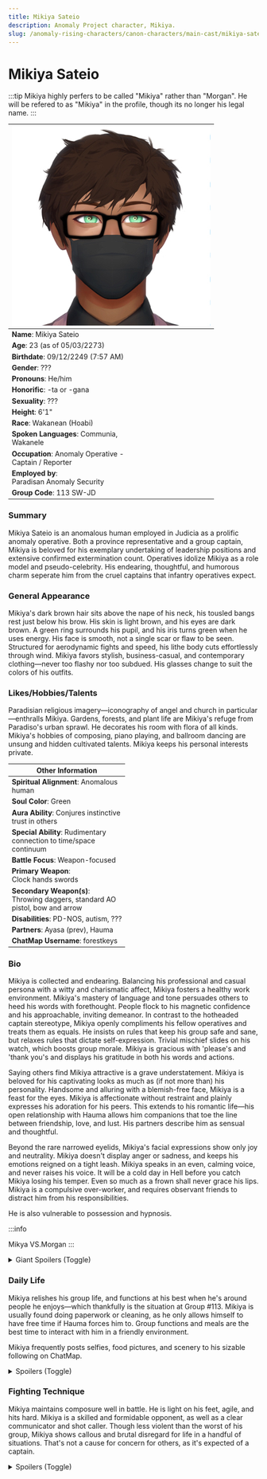 ```yaml
---
title: Mikiya Sateio
description: Anomaly Project character, Mikiya.
slug: /anomaly-rising-characters/canon-characters/main-cast/mikiya-sateio
---
```


# Mikiya Sateio


:::tip
Mikiya highly perfers to be called "Mikiya" rather than "Morgan". He will be refered to as "Mikiya" in the profile, though its no longer his legal name.
:::

<div class="leftCharacterProfile"> </div>

| ![Mikiya Sateio Image](/img/characters/mikiya.jpg) |
| --- |
| **Name**: Mikiya Sateio |
| **Age**: 23 (as of 05/03/2273) |
| **Birthdate**: 09/12/2249 (7:57 AM) |
| **Gender**: ??? |
| **Pronouns**: He/him |
| **Honorific**: -ta or -gana | 
| **Sexuality**: ??? | 
| **Height**: 6'1" | 
| **Race**: Wakanean (Hoabi) | 
| **Spoken Languages**: Communia,<br/> Wakanele | 
| **Occupation**: Anomaly Operative -<br/> Captain / Reporter | 
| **Employed by**: <br/> Paradisan Anomaly Security | 
| **Group Code**: 113 SW-JD | 

### Summary

Mikiya Sateio is an anomalous human employed in Judicia as a prolific anomaly operative. Both a province representative and a group captain, Mikiya is beloved for his exemplary undertaking of leadership positions and extensive confirmed extermination count. Operatives idolize Mikiya as a role model and pseudo-celebrity. His endearing, thoughtful, and humorous charm seperate him from the cruel captains that infantry operatives expect.


### General Appearance

Mikiya's dark brown hair sits above the nape of his neck, his tousled bangs rest just below his brow. His skin is light brown, and his eyes are dark brown. A green ring surrounds his pupil, and his iris turns green when he uses energy. His face is smooth, not a single scar or flaw to be seen. Structured for aerodynamic fights and speed, his lithe body cuts effortlessly through wind. Mikiya favors stylish, business-casual, and contemporary clothing—never too flashy nor too subdued. His glasses change to suit the colors of his outfits.

### Likes/Hobbies/Talents

Paradisian religious imagery—iconography of angel and church in particular—enthralls Mikiya. Gardens, forests, and plant life are Mikiya's refuge from Paradiso's urban sprawl. He decorates his room with flora of all kinds. Mikiya's hobbies of composing, piano playing, and ballroom dancing are unsung and hidden cultivated talents. Mikiya keeps his personal interests private.

<div class="rightCharacterProfile"></div>

| Other Information|
| -- |
| **Spiritual Alignment**:	Anomalous <br/> human |
| **Soul Color**: 	Green |
| **Aura Ability**:	Conjures instinctive<br/> trust in others |
| **Special Ability**:	<spoiler>Rudimentary <br /> connection to time/space<br/> continuum</spoiler> |
| **Battle Focus**:	Weapon-focused |
| **Primary Weapon**: <br/>	Clock hands swords |
| **Secondary Weapon(s)**: 	 <br/> Throwing daggers, standard AO <br/>pistol, bow and arrow |
| **Disabilities**: 	PD-NOS, autism, ??? |
| **Partners**: 	Ayasa (prev), Hauma |
| **ChatMap Username**:	forestkeys |

### Bio

Mikiya is collected and endearing. Balancing his professional and casual persona with a witty and charismatic affect, Mikiya fosters a healthy work environment. Mikiya's mastery of language and tone persuades others to heed his words with forethought. People flock to his magnetic confidence and his approachable, inviting demeanor. In contrast to the hotheaded captain stereotype, Mikiya openly compliments his fellow operatives and treats them as equals. He insists on rules that keep his group safe and sane, but relaxes rules that dictate self-expression. Trivial mischief slides on his watch, which boosts group morale. Mikiya is gracious with 'please's and 'thank you's and displays his gratitude in both his words and actions.

Saying others find Mikiya attractive is a grave understatement. Mikiya is beloved for his captivating looks as much as (if not more than) his personality. Handsome and alluring with a blemish-free face, Mikiya is a feast for the eyes. Mikiya is affectionate without restraint and plainly expresses his adoration for his peers. This extends to his romantic life—his open relationship with Hauma allows him companions that toe the line between friendship, love, and lust. His partners describe him as sensual and thoughtful.

Beyond the rare narrowed eyelids, Mikiya's facial expressions show only joy and neutrality. Mikiya doesn't display anger or sadness, and keeps his emotions reigned on a tight leash. Mikiya speaks in an even, calming voice, and never raises his voice. It will be a cold day in Hell before you catch Mikiya losing his temper. Even so much as a frown shall never grace his lips.
Mikiya is a compulsive over-worker, and requires observant friends to distract him from his responsibilities.

He is also vulnerable to possession and hypnosis.

:::info

Mikya VS.<spoiler>Morgan</spoiler>
:::

<details>
  <summary>Giant Spoilers (Toggle)</summary>
  <div>
Following the death of Mikiya's ex, Mark, the “Mikiya” everyone knows consists of two entities. While both sides overlap and meld together, they are intrinsically fractured, differing in their core personality and motivations. Who holds primary control depends on the situation. All aspects of Mikiya explored in earlier sections is the façade both parties play. Their inner selves differ from what others perceive. They share most present memories.

This body holds the persons “Mikiya” and “Morgan”. When referring to the character “Morgan”, this is the demon that occupies the body along with the original person, “Mikiya”. Physical and emotional abuse formed Morgan, who now exists to protect Mikiya from harm. Morgan is also the legal name of the body, but in this profile (and usually in canon) “Morgan” refers to the demon.

Mikiya is unaware he shares a body with a demon. Morgan indirectly influences Mikiya, pulling the strings in the background. Mikiya assumes Morgan’s voice is his own subconscious, and their exchanged thoughts, Mikiya interprets as inner conflict.

Morgan differs from Mikiya in physical appearance inside their shared headspace. He has stark, prodigiously white skin, hair, and pupils. It’s as if he’s painted over and drained of color. Above his ears and behind his temples rest dark horns, curving back horizontally and curling upwards on the ends, resembling a headpiece of a crown. His sclera is abyssal black, along with his curling pointed tongue. Morgan’s soul color is a lighter shade of green than Mikiya’s. Though tame in appearance when compared to other demons, he transforms when starved or gravely threatened. His jaw tears open to reveal rows of razor-sharp teeth, the tips of his fingers hone to deadly talons. Morgan does not change the body’s physical appearance to match his own, presenting as Mikiya and disguising his true form.

Mikiya is traumatized and paranoid. He disguises his fears and worries, viewing them as personal weaknesses. Bearing  guilt for everything from abandoning Mikko to captain’s imposter syndrome, Mikiya holds himself accountable for all his misdeeds—perceived and real alike. He fears replacement, failure, authority, and his own (Morgan’s) violent streak. Repetition comforts Mikiya, repeating reassuring phrases in his mind to get him through stress, and stimming by drumming his fingers when no one is looking. Even with Hauma’s affection and the adoration of his group, Mikiya is starved of love. When stressed in solitude, Mikiya scratches at his neck until he bleeds. It is not intentional self-harm, but he never tries to break the habit. Despite his occupation and suicidal ideation, Mikiya loathes pain and cowers from killing himself.

Mikiya lives in the past. He misses his childhood, glossing over the pain, romanticizing what never was and can never be. He wants a redo in life; to be a kid once more, since his surroundings forced him to mature hastily. The past challenges Mikiya with rose-tinted nostalgia. Letting go of old relationships is impossible for Mikiya, whose prone to heartache. In the past and present, he tries to win the affections of people who mean him ill.

While Mikiya makes fruitless attempts to combat the racism he faces, Morgan drowns in internalized racism. He loathes that he was born Hoabi, and longs for the “prestige” of being a full-blooded Paradisian. Morgan is far easier to offend, especially if it challenges his status as a captain. Though he will not express this anger, Morgan forgives none for perceived slights. He loathes authority but is polite and respectful to those in power over him. Morgan is prone to bouts of mania due to his god complex, manifesting in intense battles or stand-offs with his group mates. He cares less about being morally “good” and much more about securing Mikiya's future. Consequently, the only way to keep Mikiya and himself safe are to be on the top—in charge of everyone else. Outsiders are stepping stones on their path to power. He was born to protect Mikiya and will risk anything to carry out his goals.

Morgan is far more confident and self-assured than Mikiya on his own. He is well-spoken like Mikiya, but his honeyed words are deceptive. He manipulates and blackmails his peers to get what he desires. Morgan’s detachment from others allows his brutality. Morgan’s smugness and condescension outweighs Mikiya’s. Assuming the worst of everyone, he plans for friends to turn into foes, inevitably betraying Mikiya and himself. When angered, Morgan aims for any emotional weak spots in an individual, shamelessly stabbing at their insecurities until they submit. Like Mikiya, Hauma has Morgan spellbound. Despite his genuine devotion, Morgan is certain he will slay Hauma on his road to protecting Mikiya.

Morgan can justify anything if it means Mikiya thrives. In reality, Morgan is mercurial and reactive—though he views Mikiya as an emotionally immature child in dire need of his deliverance.

Mikiya speaks a dialect that integrates Wakanele and Communia. He only uses this dialect comfortably around his group—never around his bosses or unfamiliar colleagues in other groups (frequently adds -maru to the end of sentences to ask for approval, uses honorifics, sprinkles in well-known Wakanele idioms, etc.) Mikiya greatly favors Wakanele, his native language. If he can speak it without wrecking his reputation, he will. Morgan does not use this dialect and prefers to speak perfect Communia.

Though Mikiya and Morgan's traits diverge, they share a common ethos. Both are instinctively protective and secretive. They  appear mysterious, but rarely comes off as untrustworthy. Both are obsessed with their polished persona. Mikiya and Morgan harbor deep resentment and rage, biting back harsh, cutting insults and rude opinions to save face. Reputation is everything to the pair, and anything against their reputation dwells in the abscesses of their minds. Repressing their quippy and irritable nature, Mikiya and Morgan carry on the illusion of the ideal human. Morgan threatens those who try to sully his reputation, while Mikiya is more likely to panic.

In no situation would either of them harm to a child. Early childhood trauma lends to their view of children as sacred and in need of protection. Both are openly aggressive to child abusers.

To Mikiya and Morgan, life is a performance, and there is no time to get off the stage. Only in short, fleeting moments are they seen breaking character in private; Morgan expressing rage, Mikiya expressing self-doubt and paranoia.

Because Mark’s abuse formed Morgan, Mikiya and Morgan suffer the same related triggers. If someone reaches for their forehead, temples, the side of the cranium, or eyes, both will react. Mikiya jumps backwards, eyes widened, while Morgan snatches the adversary's wrist with a blank expression.

The reactions that appear on the surface depends on who is primarily in charge, but they both stick to the "script” of the “perfect kindhearted captain” as best they can. They both use charm spells to perfect their physical appearance and boost their aura. With these spells not in use, the body’s flaws are on full display. The body carries scars and freckles scattered all over, and dark circles under and around the eyes. Both are obsessive with appearance.

Mikiya discovers Morgan’s existence later. Morgan cannot convince Mikiya to follow his advice or commands, and thus, fights Mikiya for control like tug-of-war. Only time will show who gains permanent control.

Morgan's soul color is a lime green, and Mikiya's color is forest green.

  </div>
</details>

### Daily Life

Mikiya relishes his group life, and functions at his best when he's around people he enjoys—which thankfully is the situation at Group #113. Mikiya is usually found doing paperwork or cleaning, as he only allows himself to have free time if Hauma forces him to. Group functions and meals are the best time to interact with him in a friendly environment.

Mikiya frequently posts selfies, food pictures, and scenery to his sizable following on ChatMap.


<details>
  <summary>Spoilers (Toggle)</summary>
  <div>
Mikiya enjoys pleasant escapism, like nature walks and piano playing. Morgan doesn't have hobbies or ways to relax other than to spend time with Hauma. Mikiya and Morgan hyperfocus on work so hard that it sometimes conjures a spell.
  </div>
</details>

### Fighting Technique

Mikiya maintains composure well in battle. He is light on his feet, agile, and hits hard. Mikiya is a skilled and formidable opponent, as well as a clear communicator and shot caller. Though less violent than the worst of his group, Mikiya shows callous and brutal disregard for life in a handful of situations. That's not a cause for concern for others, as it's expected of a captain.

<details>
  <summary>Spoilers (Toggle)</summary>
  <div>
Pretty obvious which one the brutality comes from. Mikiya uses his sword as one mass, spinning the middle handle and fanning the twin blades. Morgan prefers to separate the swords, use knives, and raw energy. Mikiya might hesitate in a gorey battle, whilst Morgan thrives in violent surroundings.

Mikiya’s kills are clinical and quick, while Morgan’s are slower, more personal, and meant to show off.
  </div>
</details>